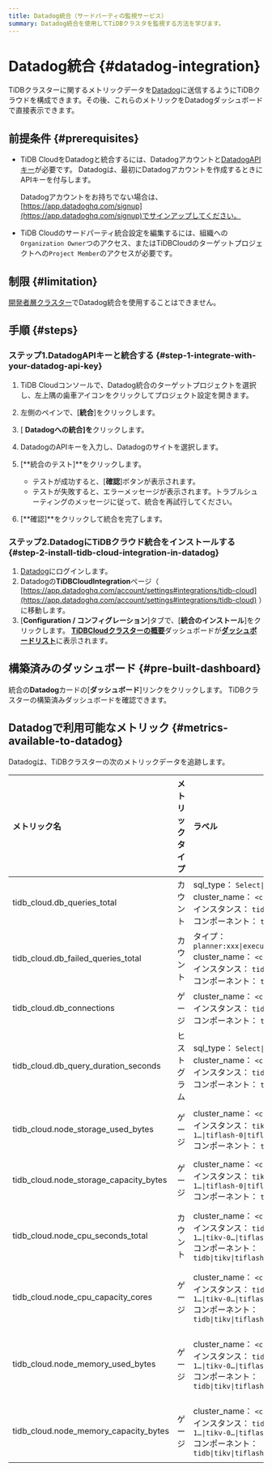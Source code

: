```yaml
---
title: Datadog統合（サードパーティの監視サービス）
summary: Datadog統合を使用してTiDBクラスタを監視する方法を学びます。
---
```


# Datadog統合 {#datadog-integration}

TiDBクラスターに関するメトリックデータを[Datadog](https://www.datadoghq.com/)に送信するようにTiDBクラウドを構成できます。その後、これらのメトリックをDatadogダッシュボードで直接表示できます。

## 前提条件 {#prerequisites}

-   TiDB CloudをDatadogと統合するには、Datadogアカウントと[DatadogAPIキー](https://app.datadoghq.com/organization-settings/api-keys)が必要です。 Datadogは、最初にDatadogアカウントを作成するときにAPIキーを付与します。

    Datadogアカウントをお持ちでない場合は、 [https://app.datadoghq.com/signup](https://app.datadoghq.com/signup)でサインアップしてください。

-   TiDB Cloudのサードパーティ統合設定を編集するには、組織への`Organization Owner`つのアクセス、またはTiDBCloudのターゲットプロジェクトへの`Project Member`のアクセスが必要です。

## 制限 {#limitation}

[開発者層クラスター](/tidb-cloud/select-cluster-tier.md#developer-tier)でDatadog統合を使用することはできません。

## 手順 {#steps}

### ステップ1.DatadogAPIキーと統合する {#step-1-integrate-with-your-datadog-api-key}

1.  TiDB Cloudコンソールで、Datadog統合のターゲットプロジェクトを選択し、左上隅の歯車アイコンをクリックしてプロジェクト設定を開きます。

2.  左側のペインで、[**統合**]をクリックします。

3.  [ **Datadogへの統合]を**クリックします。

4.  DatadogのAPIキーを入力し、Datadogのサイトを選択します。

5.  [**統合のテスト]**をクリックします。

    -   テストが成功すると、[**確認**]ボタンが表示されます。
    -   テストが失敗すると、エラーメッセージが表示されます。トラブルシューティングのメッセージに従って、統合を再試行してください。

6.  [**確認]**をクリックして統合を完了します。

### ステップ2.DatadogにTiDBクラウド統合をインストールする {#step-2-install-tidb-cloud-integration-in-datadog}

1.  [Datadog](https://app.datadoghq.com)にログインします。
2.  Datadogの**TiDBCloudIntegration**ページ（ [https://app.datadoghq.com/account/settings#integrations/tidb-cloud](https://app.datadoghq.com/account/settings#integrations/tidb-cloud) ）に移動します。
3.  [**Configuration / コンフィグレーション**]タブで、[<strong>統合のインストール</strong>]をクリックします。 [**TiDBCloudクラスターの概要**](https://app.datadoghq.com/dash/integration/30586/tidbcloud-cluster-overview)ダッシュボードが[**ダッシュボードリスト**](https://app.datadoghq.com/dashboard/lists)に表示されます。

## 構築済みのダッシュボード {#pre-built-dashboard}

統合の**Datadog**カードの[<strong>ダッシュボード</strong>]リンクをクリックします。 TiDBクラスターの構築済みダッシュボードを確認できます。

## Datadogで利用可能なメトリック {#metrics-available-to-datadog}

Datadogは、TiDBクラスターの次のメトリックデータを追跡します。

| メトリック名                                 | メトリックタイプ | ラベル                                                                                                                          | 説明                                              |
| :------------------------------------- | :------- | :--------------------------------------------------------------------------------------------------------------------------- | :---------------------------------------------- |
| tidb_cloud.db_queries_total            | カウント     | sql_type： `Select\|Insert\|...`<br/> cluster_name： `<cluster name>`<br/>インスタンス： `tidb-0\|tidb-1…`<br/>コンポーネント： `tidb`        | 実行されたステートメントの総数                                 |
| tidb_cloud.db_failed_queries_total     | カウント     | タイプ： `planner:xxx\|executor:2345\|...`<br/> cluster_name： `<cluster name>`<br/>インスタンス： `tidb-0\|tidb-1…`<br/>コンポーネント： `tidb` | 実行エラーの総数                                        |
| tidb_cloud.db_connections              | ゲージ      | cluster_name： `<cluster name>`<br/>インスタンス： `tidb-0\|tidb-1…`<br/>コンポーネント： `tidb`                                             | TiDBサーバーの現在の接続数                                 |
| tidb_cloud.db_query_duration_seconds   | ヒストグラム   | sql_type： `Select\|Insert\|...`<br/> cluster_name： `<cluster name>`<br/>インスタンス： `tidb-0\|tidb-1…`<br/>コンポーネント： `tidb`        | ステートメントの期間ヒストグラム                                |
| tidb_cloud.node_storage_used_bytes     | ゲージ      | cluster_name： `<cluster name>`<br/>インスタンス： `tikv-0\|tikv-1…\|tiflash-0\|tiflash-1…`<br/>コンポーネント： `tikv\|tiflash`             | TiKV/TiFlash<sup>ベータ</sup>ノードのディスク使用量バイト        |
| tidb_cloud.node_storage_capacity_bytes | ゲージ      | cluster_name： `<cluster name>`<br/>インスタンス： `tikv-0\|tikv-1…\|tiflash-0\|tiflash-1…`<br/>コンポーネント： `tikv\|tiflash`             | TiKV/TiFlash<sup>ベータ</sup>ノードのディスク容量バイト         |
| tidb_cloud.node_cpu_seconds_total      | カウント     | cluster_name： `<cluster name>`<br/>インスタンス： `tidb-0\|tidb-1…\|tikv-0…\|tiflash-0…`<br/>コンポーネント： `tidb\|tikv\|tiflash`         | TiDB / TiKV/TiFlash<sup>ベータ</sup>ノードのCPU使用率     |
| tidb_cloud.node_cpu_capacity_cores     | ゲージ      | cluster_name： `<cluster name>`<br/>インスタンス： `tidb-0\|tidb-1…\|tikv-0…\|tiflash-0…`<br/>コンポーネント： `tidb\|tikv\|tiflash`         | TiDB / TiKV/TiFlash<sup>ベータ</sup>ノードのCPU制限コア    |
| tidb_cloud.node_memory_used_bytes      | ゲージ      | cluster_name： `<cluster name>`<br/>インスタンス： `tidb-0\|tidb-1…\|tikv-0…\|tiflash-0…`<br/>コンポーネント： `tidb\|tikv\|tiflash`         | TiDB / TiKV/TiFlash<sup>ベータ</sup>ノードの使用済みメモリバイト |
| tidb_cloud.node_memory_capacity_bytes  | ゲージ      | cluster_name： `<cluster name>`<br/>インスタンス： `tidb-0\|tidb-1…\|tikv-0…\|tiflash-0…`<br/>コンポーネント： `tidb\|tikv\|tiflash`         | TiDB / TiKV/TiFlash<sup>ベータ</sup>ノードのメモリ容量バイト   |
